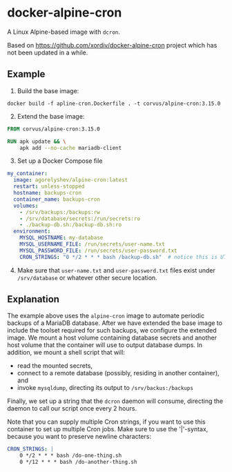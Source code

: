 # docker-alpine-cron
A Linux Alpine-based image with `dcron`.

Based on https://github.com/xordiv/docker-alpine-cron project which has not been updated in a while.

## Example

1) Build the base image:

```shell
docker build -f apline-cron.Dockerfile . -t corvus/alpine-cron:3.15.0
```

2) Extend the base image:

```Dockerfile
FROM corvus/alpine-cron:3.15.0

RUN apk update && \
    apk add --no-cache mariadb-client
```

3) Set up a Docker Compose file
```yaml
my_container:
  image: agorelyshev/alpine-cron:latest
  restart: unless-stopped
  hostname: backups-cron
  container_name: backups-cron
  volumes:
    - /srv/backups:/backups:rw
    - /srv/database/secrets:/run/secrets:ro
    - ./backup-db.sh:/backup-db.sh:ro
  environment:
    MYSQL_HOSTNAME: my-database
    MYSQL_USERNAME_FILE: /run/secrets/user-name.txt
    MYSQL_PASSWORD_FILE: /run/secrets/user-password.txt
    CRON_STRINGS: "0 */2 * * * bash /backup-db.sh"  # notice this is UTC time
 ```

4) Make sure that `user-name.txt` and `user-password.txt` files exist under `/srv/database` or whatever other secure location.

## Explanation

The example above uses the `alpine-cron` image to automate periodic backups of a MariaDB database.
After we have extended the base image to include the toolset required for such backups, we configure the extended image.
We mount a host volume containing database secrets and another host volume that the container will use to output database dumps.
In addition, we mount a shell script that will:
 - read the mounted secrets,
 - connect to a remote database (possibly, residing in another container), and
 - invoke `mysqldump`, directing its output to `/srv/backus:/backups` 

Finally, we set up a string that the `dcron` daemon will consume, directing the daemon to call our script once every 2 hours.

Note that you can supply multiple Cron strings, if you want to use this container to set up multiple Cron jobs.
Make sure to use the '|'-syntax, because you want to preserve newline characters:

```yaml
CRON_STRINGS: |
    0 */2 * * * bash /do-one-thing.sh
    0 */12 * * * bash /do-another-thing.sh
```
